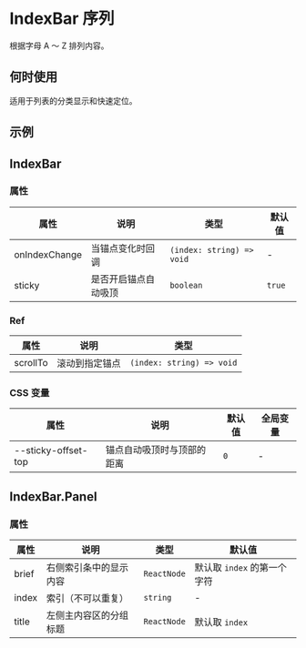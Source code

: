 # IndexBar 序列

根据字母 A ～ Z 排列内容。

## 何时使用

适用于列表的分类显示和快速定位。

## 示例

<code src="./demos/demo1.tsx"></code> <code src="./demos/demo2.tsx"></code> <code src="./demos/demo3.tsx" debug></code>

## IndexBar

### 属性

| 属性          | 说明                 | 类型                      | 默认值 |
| ------------- | -------------------- | ------------------------- | ------ |
| onIndexChange | 当锚点变化时回调     | `(index: string) => void` | -      |
| sticky        | 是否开启锚点自动吸顶 | `boolean`                 | `true` |

### Ref

| 属性     | 说明           | 类型                      |
| -------- | -------------- | ------------------------- |
| scrollTo | 滚动到指定锚点 | `(index: string) => void` |

### CSS 变量

| 属性                | 说明                       | 默认值 | 全局变量 |
| ------------------- | -------------------------- | ------ | -------- |
| --sticky-offset-top | 锚点自动吸顶时与顶部的距离 | `0`    | -        |

## IndexBar.Panel

### 属性

| 属性  | 说明                   | 类型        | 默认值                      |
| ----- | ---------------------- | ----------- | --------------------------- |
| brief | 右侧索引条中的显示内容 | `ReactNode` | 默认取 `index` 的第一个字符 |
| index | 索引（不可以重复）     | `string`    | -                           |
| title | 左侧主内容区的分组标题 | `ReactNode` | 默认取 `index`              |
